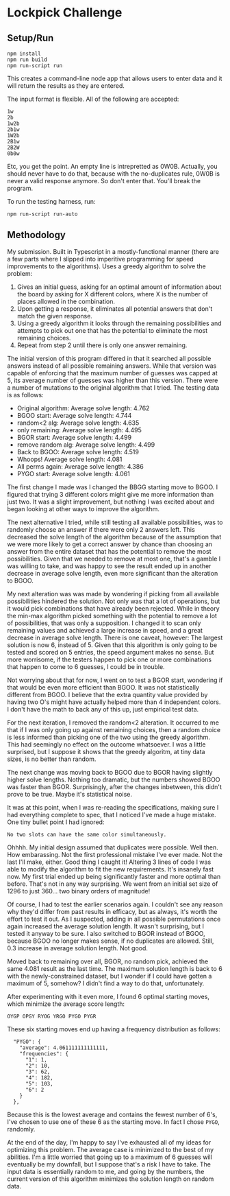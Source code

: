# Lockpick Challenge

## Setup/Run

```
npm install
npm run build
npm run-script run
```

This creates a command-line node app that allows users to enter data and it will return the results as they are entered.

The input format is flexible. All of the following are accepted:

```
1w
2b
1w2b
2b1w
1W2b
2B1w
2B2W
0b0w
```

Etc, you get the point. An empty line is intrepretted as 0W0B. Actually, you should never have to do that, because with the no-duplicates rule, 0W0B is never a valid response anymore. So don't enter that. You'll break the program. 

To run the testing harness, run:

```
npm run-script run-auto
```

## Methodology

My submission. Built in Typescript in a mostly-functional manner (there are a few parts where I slipped into imperitive programming for speed improvements to the algorithms). Uses a greedy algorithm to solve the problem:

1. Gives an initial guess, asking for an optimal amount of information about the board by asking for X different colors, where X is the number of places allowed in the combination. 
2. Upon getting a response, it eliminates all potential answers that don't match the given response.
3. Using a greedy algorithm it looks through the remaining possibilities and attempts to pick out one that has the potential to eliminate the most remaining choices. 
4. Repeat from step 2 until there is only one answer remaining. 

The initial version of this program differed in that it searched all possible answers instead of all possible remaining answers. While that version was capable of enforcing that the maximum number of guesses was capped at 5, its average number of guesses was higher than this version. There were a number of mutations to the original algorithm that I tried. The testing data is as follows:

* Original algorithm:   Average solve length: 4.762
* BGOO start:           Average solve length: 4.744
* random<2 alg:         Average solve length: 4.635
* only remaining:       Average solve length: 4.495
* BGOR start:           Average solve length: 4.499
* remove random alg:    Average solve length: 4.499
* Back to BGOO:         Average solve length: 4.519
* Whoops!               Average solve length: 4.081
* All perms again:      Average solve length: 4.386
* PYGO start:           Average solve length: 4.061

The first change I made was I changed the BBGG starting move to BGOO. I figured that trying 3 different colors might give me more information than just two. It was a slight improvement, but nothing I was excited about and began looking at other ways to improve the algorithm.

The next alternative I tried, while still testing all available possibilities, was to randomly choose an answer if there were only 2 answers left. This decreased the solve length of the algorithm because of the assumption that we were more likely to get a correct answer by chance than choosing an answer from the entire dataset that has the potential to remove the most possibilities. Given that we needed to remove at most one, that's a gamble I was willing to take, and was happy to see the result ended up in another decrease in average solve length, even more significant than the alteration to BGOO. 

My next alteration was was made by wondering if picking from all available possibilities hindered the solution. Not only was that a lot of operations, but it would pick combinations that have already been rejected. While in theory the min-max algorithm picked something with the potential to remove a lot of possibilities, that was only a supposition. I changed it to scan only remaining values and achieved a large increase in speed, and a great decrease in average solve length. There is one caveat, however: The largest solution is now 6, instead of 5. Given that this algorithm is only going to be tested and scored on 5 entries, the speed argument makes no sense. But more worrisome, if the testers happen to pick one or more combinations that happen to come to 6 guesses, I could be in trouble. 

Not worrying about that for now, I went on to test a BGOR start, wondering if that would be even more efficient than BGOO. It was not statistically different from BGOO. I believe that the extra quantity value provided by having two O's might have actually helped more than 4 independent colors. I don't have the math to back any of this up, just empirical test data.

For the next iteration, I removed the random<2 alteration. It occurred to me that if I was only going up against remaining choices, then a random choice is less informed than picking one of the two using the greedy algorithm. This had seemingly no effect on the outcome whatsoever. I was a little surprised, but I suppose it shows that the greedy algoritm, at tiny data sizes, is no better than random. 

The next change was moving back to BGOO due to BGOR having slightly higher solve lengths. Nothing too dramatic, but the numbers showed BGOO was faster than BGOR. Surprisingly, after the changes inbetween, this didn't prove to be true. Maybe it's statistical noise. 

It was at this point, when I was re-reading the specifications, making sure I had everything complete to spec, that I noticed I've made a huge mistake. One tiny bullet point I had ignored:

```
No two slots can have the same color simultaneously.
```

Ohhhh. My initial design assumed that duplicates were possible. Well then. How embarassing. Not the first professional mistake I've ever made. Not the last I'll make, either. Good thing I caught it! Altering 3 lines of code I was able to modify the algorithm to fit the new requirements. It's insanely fast now. My first trial ended up being significantly faster and more optimal than before. That's not in any way surprising. We went from an initial set size of 1296 to just 360... two binary orders of magnitude!

Of course, I had to test the earlier scenarios again. I couldn't see any reason why they'd differ from past results in efficacy, but as always, it's worth the effort to test it out. As I suspected, adding in all possible permutations once again increased the average solution length. It wasn't surprising, but I tested it anyway to be sure. I also switched to BGOR instead of BGOO, because BGOO no longer makes sense, if no duplicates are allowed. Still, 0.3 increase in average solution length. Not good. 

Moved back to remaining over all, BGOR, no random pick, achieved the same 4.081 result as the last time. The maximum solution length is back to 6 with the newly-constrained dataset, but I wonder if I could have gotten a maximum of 5, somehow? I didn't find a way to do that, unfortunately. 

After experimenting with it even more, I found 6 optimal starting moves, which minimize the average score length:

```OYGP OPGY RYOG YRGO PYGO PYGR```

These six starting moves end up having a frequency distribution as follows:

```
  "PYGO": {
    "average": 4.061111111111111,
    "frequencies": {
      "1": 1,
      "2": 10,
      "3": 62,
      "4": 182,
      "5": 103,
      "6": 2
    }
  },
```

Because this is the lowest average and contains the fewest number of 6's, I've chosen to use one of these 6 as the starting move. In fact I chose `PYGO`, randomly.

At the end of the day, I'm happy to say I've exhausted all of my ideas for optimizing this problem. The average case is minimized to the best of my abilities. I'm a little worried that going up to a maximum of 6 guesses will eventually be my downfall, but I suppose that's a risk I have to take. The input data is essentially random to me, and going by the numbers, the current version of this algorithm minimizes the solution length on random data. 


